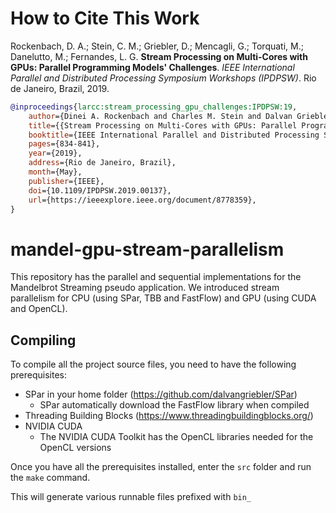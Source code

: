 
# How to Cite This Work

Rockenbach, D. A.; Stein, C. M.; Griebler, D.; Mencagli, G.; Torquati, M.; Danelutto, M.; Fernandes, L. G. **Stream Processing on Multi-Cores with GPUs: Parallel Programming Models' Challenges**. *IEEE International Parallel and Distributed Processing Symposium Workshops (IPDPSW)*. Rio de Janeiro, Brazil, 2019.

```bibtex
@inproceedings{larcc:stream_processing_gpu_challenges:IPDPSW:19,
    author={Dinei A. Rockenbach and Charles M. Stein and Dalvan Griebler and Gabriele Mencagli and Massimo Torquati and Marco Danelutto and Luiz Gustavo Fernandes},
    title={{Stream Processing on Multi-Cores with GPUs: Parallel Programming Models' Challenges}},
    booktitle={IEEE International Parallel and Distributed Processing Symposium Workshops (IPDPSW)},
    pages={834-841},
    year={2019},
    address={Rio de Janeiro, Brazil},
    month={May},
    publisher={IEEE},
    doi={10.1109/IPDPSW.2019.00137},
    url={https://ieeexplore.ieee.org/document/8778359},
}
```

# mandel-gpu-stream-parallelism

This repository has the parallel and sequential implementations for the Mandelbrot Streaming pseudo application. We introduced stream parallelism for CPU (using SPar, TBB and FastFlow) and GPU (using CUDA and OpenCL).

## Compiling

To compile all the project source files, you need to have the following prerequisites:

* SPar in your home folder (https://github.com/dalvangriebler/SPar)
  * SPar automatically download the FastFlow library when compiled
* Threading Building Blocks (https://www.threadingbuildingblocks.org/)
* NVIDIA CUDA
  * The NVIDIA CUDA Toolkit has the OpenCL libraries needed for the OpenCL versions

Once you have all the prerequisites installed, enter the `src` folder and run the `make` command.

This will generate various runnable files prefixed with `bin_`
